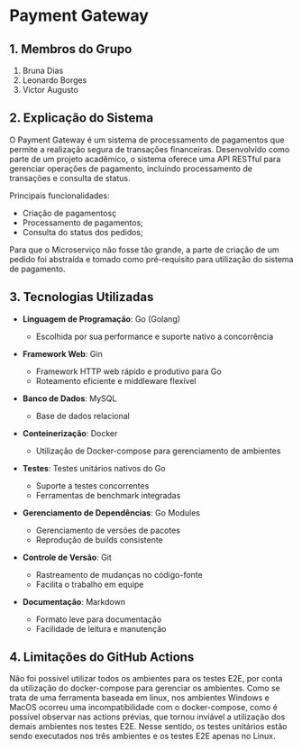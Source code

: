 # Payment Gateway

## 1. Membros do Grupo
1. Bruna Dias
2. Leonardo Borges
3. Victor Augusto

## 2. Explicação do Sistema
O Payment Gateway é um sistema de processamento de pagamentos que permite a realização segura de transações financeiras. Desenvolvido como parte de um projeto acadêmico, o sistema oferece uma API RESTful para gerenciar operações de pagamento, incluindo processamento de transações e consulta de status.

Principais funcionalidades:
- Criação de pagamentosç
- Processamento de pagamentos;
- Consulta do status dos pedidos;

Para que o Microserviço não fosse tão grande, a parte de criação de um pedido foi abstraída e tomado como pré-requisito para utilização do sistema de pagamento. 
## 3. Tecnologias Utilizadas
- **Linguagem de Programação**: Go (Golang)
  - Escolhida por sua performance e suporte nativo a concorrência

- **Framework Web**: Gin
  - Framework HTTP web rápido e produtivo para Go
  - Roteamento eficiente e middleware flexível
   
- **Banco de Dados**: MySQL
  - Base de dados relacional
   
- **Conteinerização**: Docker
  - Utilização de Docker-compose para gerenciamento de ambientes

- **Testes**: Testes unitários nativos do Go
  - Suporte a testes concorrentes
  - Ferramentas de benchmark integradas

- **Gerenciamento de Dependências**: Go Modules
  - Gerenciamento de versões de pacotes
  - Reprodução de builds consistente

- **Controle de Versão**: Git
  - Rastreamento de mudanças no código-fonte
  - Facilita o trabalho em equipe

- **Documentação**: Markdown
  - Formato leve para documentação
  - Facilidade de leitura e manutenção

## 4. Limitações do GitHub Actions
Não foi possível utilizar todos os ambientes para os testes E2E, por conta da utilização do docker-compose para gerenciar os ambientes. Como se trata de uma ferramenta baseada em linux, nos ambientes Windows e MacOS ocorreu uma incompatibilidade com o docker-compose, como é possível observar nas actions prévias, que tornou inviável a utilização dos demais ambientes nos testes E2E. Nesse sentido, os testes unitários estão sendo executados nos três ambientes e os testes E2E apenas no Linux.
